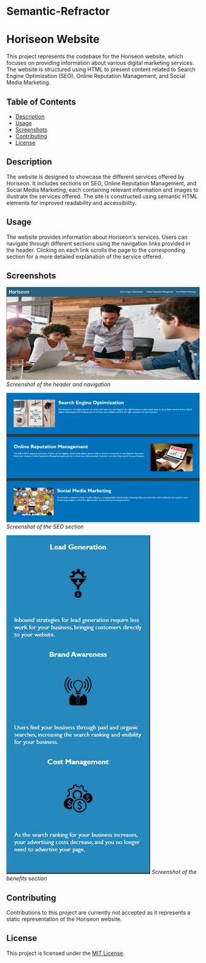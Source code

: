 # Semantic-Refractor
# Horiseon Website

This project represents the codebase for the Horiseon website, which focuses on providing information about various digital marketing services. The website is structured using HTML to present content related to Search Engine Optimization (SEO), Online Reputation Management, and Social Media Marketing.

## Table of Contents

- [Description](#description)
- [Usage](#usage)
- [Screenshots](#screenshots)
- [Contributing](#contributing)
- [License](#license)

## Description

The website is designed to showcase the different services offered by Horiseon. It includes sections on SEO, Online Reputation Management, and Social Media Marketing, each containing relevant information and images to illustrate the services offered. The site is constructed using semantic HTML elements for improved readability and accessibility.

## Usage

The website provides information about Horiseon's services. Users can navigate through different sections using the navigation links provided in the header. Clicking on each link scrolls the page to the corresponding section for a more detailed explanation of the service offered.

## Screenshots

![Screenshot 1](./Develop/assets/images/Horiseon_header.png)
*Screenshot of the header and navigation*

![Screenshot 2](./Develop/assets/images/SEO_section.png)
*Screenshot of the SEO section*

![Screenshot 3](./Develop/assets/images/Benefits_Section.png)
*Screenshot of the benefits section*

## Contributing

Contributions to this project are currently not accepted as it represents a static representation of the Horiseon website.

## License

This project is licensed under the [MIT License](LICENSE).
